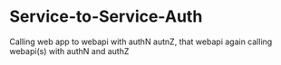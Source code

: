 # Service-to-Service-Auth

Calling web app to webapi with authN autnZ, that webapi again calling webapi(s) with authN and authZ